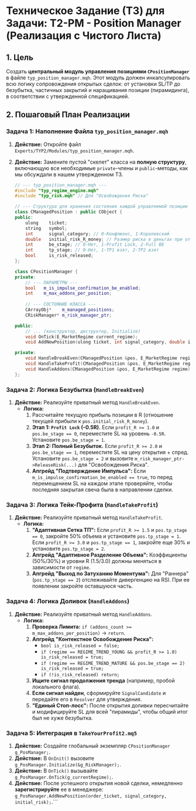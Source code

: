 ﻿# Техническое Задание (ТЗ) для Задачи: T2-PM - Position Manager (Реализация с Чистого Листа)

## 1. Цель

Создать **центральный модуль управления позициями `CPositionManager`** в файле `typ_position_manager.mqh`. Этот модуль должен инкапсулировать всю логику сопровождения открытых сделок: от установки SL/TP до безубытка, частичных закрытий и наращивания позиции (пирамидинга), в соответствии с утвержденной спецификацией.

## 2. Пошаговый План Реализации

### **Задача 1: Наполнение Файла `typ_position_manager.mqh`**

1.  **Действие:** Откройте файл `Experts/TYP2/Modules/typ_position_manager.mqh`.
2.  **Действие:** Замените пустой "скелет" класса на **полную структуру**, включающую все необходимые `private`-члены и `public`-методы, как мы обсуждали в нашем утвержденном ТЗ.

    ```cpp
    // --- typ_position_manager.mqh ---
    #include "typ_regime_engine.mqh"
    #include "typ_risk.mqh" // Для "Освобождения Риска"

    // --- Структура для хранения состояния каждой управляемой позиции ---
    class CManagedPosition : public CObject {
    public:
        ulong    ticket;
        string   symbol;
        int      signal_category; // 0-Конфлюэнс, 1-Королевский
        double   initial_risk_R_money; // Размер риска в деньгах при открытии
        int      be_stage; // 0-Нет, 1-Profit Lock, 2-Full BE
        int      tp_stage; // 0-Нет, 1-TP1 взят, 2-TP2 взят
        bool     is_risk_released;
    };

    class CPositionManager {
    private:
        // --- ПАРАМЕТРЫ ---
        bool   m_is_impulse_confirmation_be_enabled;
        int    m_max_addons_per_position;
        
        // --- СОСТОЯНИЕ КЛАССА ---
        CArrayObj*    m_managed_positions;
        CRiskManager* m_risk_manager_ptr;

    public:
        // ... (конструктор, деструктор, Initialize)
        void OnTick(E_MarketRegime current_regime);
        void AddNewPosition(ulong ticket, int signal_category, double initial_risk);

    private:
        void HandleBreakEven(CManagedPosition &pos, E_MarketRegime regime);
        void HandleTakeProfit(CManagedPosition &pos, E_MarketRegime regime);
        void HandleAddons(CManagedPosition &pos, E_MarketRegime regime);
    };
    ```

### **Задача 2: Логика Безубытка (`HandleBreakEven`)**

1.  **Действие:** Реализуйте приватный метод `HandleBreakEven`.
    *   **Логика:**
        1.  Рассчитайте текущую прибыль позиции в R (отношение текущей прибыли к `pos.initial_risk_R_money`).
        2.  **Этап 1: `Profit Lock` (-0.5R).** Если `profit_R >= 1.0` и `pos.be_stage == 0`, переместите SL на уровень `-0.5R`. Установите `pos.be_stage = 1`.
        3.  **Этап 2: Полный Безубыток.** Если `profit_R >= 2.0` и `pos.be_stage == 1`, переместите SL на цену открытия + спред. Установите `pos.be_stage = 2` и вызовите `m_risk_manager_ptr->ReleaseRisk(...)` для "Освобождения Риска".
        4.  **Апгрейд "Подтверждение Импульса":** Если `m_is_impulse_confirmation_be_enabled == true`, то перед перемещением SL на каждом этапе проверяйте, чтобы последняя закрытая свеча была в направлении сделки.

### **Задача 3: Логика Тейк-Профита (`HandleTakeProfit`)**

1.  **Действие:** Реализуйте приватный метод `HandleTakeProfit`.
    *   **Логика:**
        1.  **"Адаптивная Сетка ТП":** Если `profit_R >= 1.5` и `pos.tp_stage == 0`, закройте 50% объема и установите `pos.tp_stage = 1`. Если `profit_R >= 3.0` и `pos.tp_stage == 1`, закройте еще 30% и установите `pos.tp_stage = 2`.
        2.  **Апгрейд "Адаптивное Разделение Объема":** Коэффициенты (50%/30%) и уровни R (1.5/3.0) должны меняться в зависимости от `regime`.
        3.  **Апгрейд "Выход по Затуханию Моментума":** Для "Раннера" (`pos.tp_stage == 2`) отслеживайте дивергенцию на RSI. При ее появлении закройте оставшуюся часть.

### **Задача 4: Логика Доливок (`HandleAddons`)**

1.  **Действие:** Реализуйте приватный метод `HandleAddons`.
    *   **Логика:**
        1.  **Проверка Лимита:** `if (addons_count >= m_max_addons_per_position)` -> `return`.
        2.  **Апгрейд "Контекстное Освобождение Риска":**
            *   `bool is_risk_released = false;`
            *   `if (regime == REGIME_TREND_YOUNG && profit_R >= 1.0) is_risk_released = true;`
            *   `if (regime == REGIME_TREND_MATURE && pos.be_stage == 2) is_risk_released = true;`
            *   `if (!is_risk_released) return;`
        3.  **Ищите сигнал продолжения тренда** (например, пробой локального флага).
        4.  **Если сигнал найден**, сформируйте `SignalCandidate` и передайте его в `Resolver` для утверждения.
        5.  **"Единый Стоп-лосс":** После открытия доливки пересчитайте и модифицируйте SL для всей "пирамиды", чтобы общий итог был не хуже безубытка.

### **Задача 5: Интеграция в `TakeYourProfit2.mq5`**

1.  **Действие:** Создайте глобальный экземпляр `CPositionManager g_PosManager;`.
2.  **Действие:** В `OnInit()` вызовите `g_PosManager.Initialize(&g_RiskManager);`.
3.  **Действие:** В `OnTick()` вызывайте `g_PosManager.OnTick(g_currentRegime);`.
4.  **Действие:** После успешного открытия новой сделки, немедленно **зарегистрируйте** ее в менеджере: `g_PosManager.AddNewPosition(order_ticket, signal_category, initial_risk);`.```